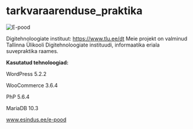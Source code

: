 # tarkvaraarenduse_praktika

![E-pood](https://www.upload.ee/image/10119218/pilt1.png)

Digitehnoloogiate instituut: https://www.tlu.ee/dt
Meie projekt on valminud Tallinna Ülikooli Digitehnoloogiate instituudi, informaatika eriala suvepraktika raames.

**Kasutatud tehnoloogiad:**

WordPress 5.2.2

WooCommerce 3.6.4

PhP 5.6.4

MariaDB 10.3


www.esindus.ee/e-pood
